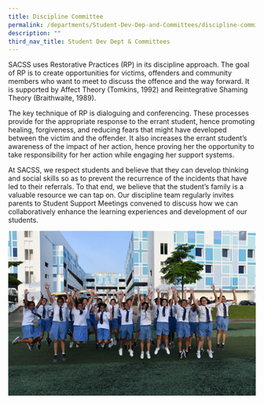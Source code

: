 ```yaml
---
title: Discipline Committee
permalink: /departments/Student-Dev-Dep-and-Committees/discipline-committee/
description: ""
third_nav_title: Student Dev Dept & Committees
---
```



SACSS uses Restorative Practices (RP) in its discipline approach. The goal of RP is to create opportunities for victims, offenders and community members who want to meet to discuss the offence and the way forward. It is supported by Affect Theory (Tomkins, 1992) and Reintegrative Shaming Theory (Braithwaite, 1989).

The key technique of RP is dialoguing and conferencing. These processes provide for the appropriate response to the errant student, hence promoting healing, forgiveness, and reducing fears that might have developed between the victim and the offender. It also increases the errant student’s awareness of the impact of her action, hence proving her the opportunity to take responsibility for her action while engaging her support systems.

At SACSS, we respect students and believe that they can develop thinking and social skills so as to prevent the recurrence of the incidents that have led to their referrals. To that end, we believe that the student’s family is a valuable resource we can tap on. Our discipline team regularly invites parents to Student Support Meetings convened to discuss how we can collaboratively enhance the learning experiences and development of our students.

![](/images/Departments/Student%20Dev%20Dep%20&%20Committees/banner-Image-1-3.jpg)